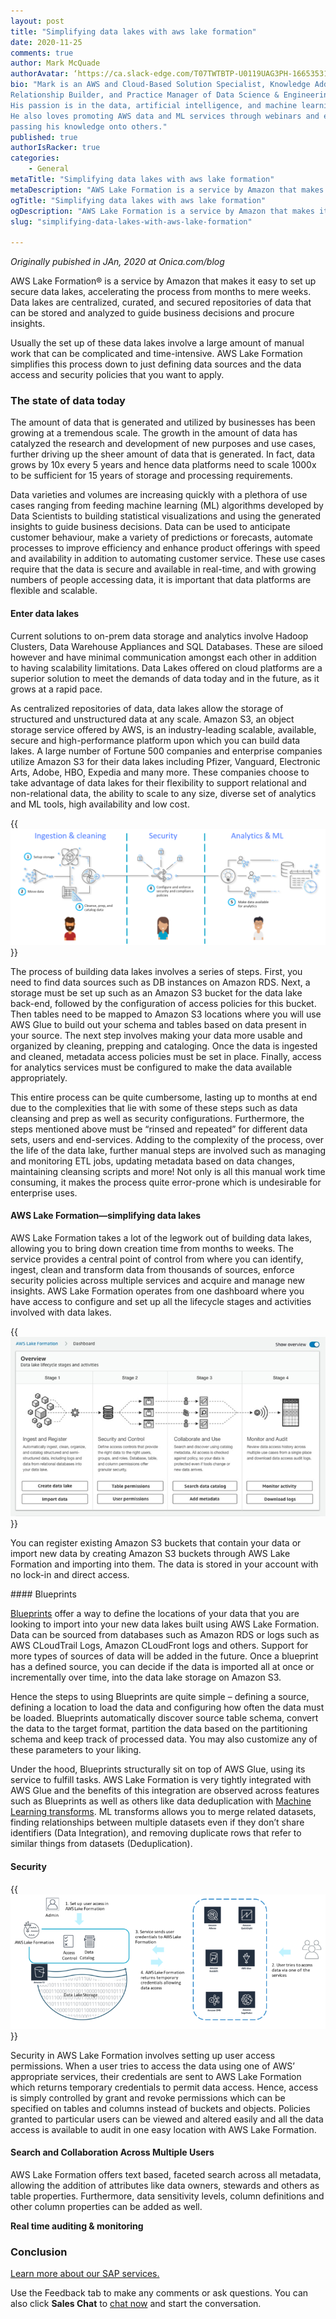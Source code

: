 ```yaml
---
layout: post
title: "Simplifying data lakes with aws lake formation"
date: 2020-11-25
comments: true
author: Mark McQuade
authorAvatar: ‘https://ca.slack-edge.com/T07TWTBTP-U0119UAG3PH-16653531535c-512'
bio: "Mark is an AWS and Cloud-Based Solution Specialist, Knowledge Addict, 
Relationship Builder, and Practice Manager of Data Science & Engineering at Onica. 
His passion is in the data, artificial intelligence, and machine learning areas. 
He also loves promoting AWS data and ML services through webinars and events and 
passing his knowledge onto others."
published: true
authorIsRacker: true
categories:
    - General
metaTitle: "Simplifying data lakes with aws lake formation"
metaDescription: "AWS Lake Formation is a service by Amazon that makes it easy to set up secure data lakes, accelerating the process from months to mere weeks. Data lakes are centralized, curated, and secured repositories of data that can be stored and analyzed to guide business decisions and procure insights."
ogTitle: "Simplifying data lakes with aws lake formation"
ogDescription: "AWS Lake Formation is a service by Amazon that makes it easy to set up secure data lakes, accelerating the process from months to mere weeks. Data lakes are centralized, curated, and secured repositories of data that can be stored and analyzed to guide business decisions and procure insights."
slug: "simplifying-data-lakes-with-aws-lake-formation"

---
```


*Originally pubished in JAn, 2020 at Onica.com/blog*

AWS Lake Formation&reg; is a service by Amazon that makes it easy to set up secure data lakes, accelerating the process from months to mere weeks. Data lakes are centralized, curated, and secured repositories of data that can be stored and analyzed to guide business decisions and procure insights. 


<!--more-->

Usually the set up of these data lakes involve a large amount of manual work that can be complicated and time-intensive. AWS Lake Formation simplifies this process down to just defining data sources and the data access and security policies that you want to apply.

### The state of data today

The amount of data that is generated and utilized by businesses has been growing at a tremendous scale. The growth in the amount of data has catalyzed the research and development of new purposes and use cases, further driving up the sheer amount of data that is generated. In fact, data grows by 10x every 5 years and hence data platforms need to scale 1000x to be sufficient for 15 years of storage and processing requirements.

Data varieties and volumes are increasing quickly with a plethora of use cases ranging from feeding machine learning (ML) algorithms developed by Data Scientists to building statistical visualizations and using the generated insights to guide business decisions. Data can be used to anticipate customer behaviour, make a variety of predictions or forecasts, automate processes to improve efficiency and enhance product offerings with speed and availability in addition to automating customer service. These use cases require that the data is secure and available in real-time, and with growing numbers of people accessing data, it is important that data platforms are flexible and scalable.

#### Enter data lakes

Current solutions to on-prem data storage and analytics involve Hadoop Clusters, Data Warehouse Appliances and SQL Databases. These are siloed however and have minimal communication amongst each other in addition to having scalability limitations. Data Lakes offered on cloud platforms are a superior solution to meet the demands of data today and in the future, as it grows at a rapid pace.

As centralized repositories of data, data lakes allow the storage of structured and unstructured data at any scale. Amazon S3, an object storage service offered by AWS, is an industry-leading scalable, available, secure and high-performance platform upon which you can build data lakes. A large number of Fortune 500 companies and enterprise companies utilize Amazon S3 for their data lakes including Pfizer, Vanguard, Electronic Arts, Adobe, HBO, Expedia and many more. These companies choose to take advantage of data lakes for their flexibility to support relational and non-relational data, the ability to scale to any size, diverse set of analytics and ML tools, high availability and low cost.

{{<img src="picture1.png" title="" alt="">}}

The process of building data lakes involves a series of steps. First, you need to find data sources such as DB instances on Amazon RDS. Next, a storage must be set up such as an Amazon S3 bucket for the data lake back-end, followed by the configuration of access policies for this bucket. Then tables need to be mapped to Amazon S3 locations where you will use AWS Glue to build out your schema and tables based on data present in your source. The next step involves making your data more usable and organized by cleaning, prepping and cataloging. Once the data is ingested and cleaned, metadata access policies must be set in place. Finally, access for analytics services must be configured to make the data available appropriately.

This entire process can be quite cumbersome, lasting up to months at end due to the complexities that lie with some of these steps such as data cleansing and prep as well as security configurations. Furthermore, the steps mentioned above must be “rinsed and repeated” for different data sets, users and end-services. Adding to the complexity of the process, over the life of the data lake, further manual steps are involved such as managing and monitoring ETL jobs, updating metadata based on data changes, maintaining cleansing scripts and more! Not only is all this manual work time consuming, it makes the process quite error-prone which is undesirable for enterprise uses.

#### AWS Lake Formation&mdash;simplifying data lakes

AWS Lake Formation takes a lot of the legwork out of building data lakes, allowing you to bring down creation time from months to weeks. The service provides a central point of control from where you can identify, ingest, clean and transform data from thousands of sources, enforce security policies across multiple services and acquire and manage new insights. AWS Lake Formation operates from one dashboard where you have access to configure and set up all the lifecycle stages and activities involved with data lakes.

{{<img src="picture2.png" title="" alt="">}}

You can register existing Amazon S3 buckets that contain your data or import new data by creating Amazon S3 buckets through AWS Lake Formation and importing into them. The data is stored in your account with no lock-in and direct access.

#### Blueprints

[Blueprints](https://docs.aws.amazon.com/lake-formation/latest/dg/tut-create-workflow.html) offer a way to define the locations of your data that you are looking to import into your new data lakes built using AWS Lake Formation. Data can be sourced from databases such as Amazon RDS or logs such as AWS CLoudTrail Logs, Amazon CLoudFront logs and others. Support for more types of sources of data will be added in the future. Once a blueprint has a defined source, you can decide if the data is imported all at once or incrementally over time, into the data lake storage on Amazon S3.

Hence the steps to using Blueprints are quite simple – defining a source, defining a location to load the data and configuring how often the data must be loaded. Blueprints automatically discover source table schema, convert the data to the target format, partition the data based on the partitioning schema and keep track of processed data. You may also customize any of these parameters to your liking.

Under the hood, Blueprints structurally sit on top of AWS Glue, using its service to fulfill tasks. AWS Lake Formation is very tightly integrated with AWS Glue and the benefits of this integration are observed across features such as Blueprints as well as others like data deduplication with [Machine Learning transforms](https://docs.aws.amazon.com/glue/latest/dg/machine-learning.html). ML transforms allows you to merge related datasets, finding relationships between multiple datasets even if they don’t share identifiers (Data Integration), and removing duplicate rows that refer to similar things from datasets (Deduplication).

#### Security

{{<img src="picture3.png" title="" alt="">}}

Security in AWS Lake Formation involves setting up user access permissions. When a user tries to access the data using one of AWS’ appropriate services, their credentials are sent to AWS Lake Formation which returns temporary credentials to permit data access. Hence, access is simply controlled by grant and revoke permissions which can be specified on tables and columns instead of buckets and objects. Policies granted to particular users can be viewed and altered easily and all the data access is available to audit in one easy location with AWS Lake Formation.

#### Search and Collaboration Across Multiple Users

AWS Lake Formation offers text based, faceted search across all metadata, allowing the addition of attributes like data owners, stewards and others as table properties. Furthermore, data sensitivity levels, column definitions and other column properties can be added as well.

**Real time auditing & monitoring**



### Conclusion

<a class="cta purple" id="cta" href="https://www.rackspace.com/sap">Learn more about our SAP services.</a>

Use the Feedback tab to make any comments or ask questions. You can also click
**Sales Chat** to [chat now](https://www.rackspace.com/) and start the conversation.
